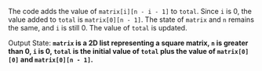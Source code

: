 The code adds the value of `matrix[i][n - i - 1]` to `total`. Since `i` is 0, the value added to `total` is `matrix[0][n - 1]`. The state of `matrix` and `n` remains the same, and `i` is still 0. The value of `total` is updated.

Output State: **`matrix` is a 2D list representing a square matrix, `n` is greater than 0, `i` is 0, `total` is the initial value of `total` plus the value of `matrix[0][0]` and `matrix[0][n - 1]`.**